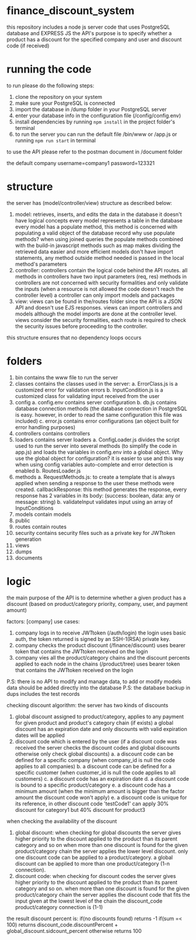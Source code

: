 # finance_discount_system
this repository includes a node js server code that uses PostgreSQL database and EXPRESS JS
the API's purpose is to specify whether a product has a discount for the specified company and user and discount code (if received)

# running the code
to run please do the following steps:
1. clone the repository on your system
2. make sure your PostgreSQL is connected
3. import the database in /dump folder in your PostgreSQL server
4. enter your database info in the configuration file (/config/config.env) 
5. install dependencies by running `npm install` in the project folder's terminal
6. to run the server you can run the default file /bin/www or /app.js or running `npm run start` in terminal

to use the API please refer to the postman document in /document folder

the default company username=company1 password=123321

# structure
the server has (model/controller/view) structure as described below:
1. model:
  retrieves, inserts, and edits the data in the database
  it doesn't have logical concepts
  every model represents a table in the database
  every model has a populate method, this method is concerned with populating a valid object of the database record
  why use populate methods?
  when using joined queries the populate methods combined with the build-in javascript methods such as map makes dividing the retrieved data easier and more efficient
  models don't have import statements, any method outside method needed is passed in the local method's parameters
3. controller:
  controllers contain the logical code behind the API routes.
  all methods in controllers have two input parameters (req, res)
  methods in controllers are not concerned with security formalities and only validate the inputs (when a resource is not allowed the code doesn't reach the controller level)
  a controller can only import models and packages
5. view: 
  views can be found in the/routes folder since the API is a JSON API and doesn't use EJS responses.
  views can import controllers and models although the model imports are done at the controller level.
  views consider the security formalities, each route is required to check the security issues before proceeding to the controller.

this structure ensures that no dependency loops occurs

# folders
1. bin
  contains the www file to run the server
3. classes
  contains the classes used in the server:
  a. ErrorClass.js is a customized error for validation errors
  b. InputCondition.js is a customized class for validating input received from the user
5. config
  a. config.env contains server configuration
  b. db.js contains database connection methods (the database connection in PostgreSQL is easy. however, in order to read the same configuration this file was included)
  c. error.js contains error configurations (an object built for error handling purposes)
7. controllers
  contains controllers
9. loaders
  contains server loaders
  a. ConfigLoader.js divides the script used to run the server into several methods (to simplify the code in app.js) and loads the variables in config.env into a global object.
    Why use the global object for configuration?
    it is easier to use and this way when using config variables auto-complete and error detection is enabled
  b. RoutesLoader.js
11. methods
  a. RequestMethods.js: to create a template that is always applied when sending a response to the user these methods were created.
    callbackResponse: this method generates the response, every response has 2 variables in its body: (success: boolean, data: any or message: string)
  b. validateInput
    validates input using an array of InputConditions
13. models
  contain models
15. public
17. routes
 contain routes
19. security
 contains security files such as a private key for JWTtoken  generation
21. views
22. dumps
23. documents

# logic
the main purpose of the API is to determine whether a given product has a discount (based on product/category priority, company, user, and payment amount)
  
factors: [company]
use cases:
  1. company logs in to receive JWTtoken (/auth/login)
    the login uses basic auth, the token returned is signed by an SSH-1(RSA) private key.
  3. company checks the product discount (/finance/discount)
    uses bearer token that contains the JWTtoken received on the login
  5. company vies all the product/category chains and the discount percents applied to each node in the chains (/product/tree)
    uses bearer token that contains the JWTtoken  received on the login

P.S: there is no API to modify and manage data, to add or modify models data should be added directly into the database
P.S: the database backup in dups includes the test records

checking discount algorithm:
the server has two kinds of discounts
1. global discount assigned to product/category, applies to any payment for given product and product's category chain (if exists)
  a global discount has an expiration date and only discounts with valid expiration dates will be applied
3. discount code which is entered by the user (if a discount code was received the server checks the discount codes and global discounts otherwise only check global discounts)
  a. a discount code can be defined for a specific company (when company_id is null the code applies to all companies)
  b. a discount code can be defined for a specific customer (when customer_id is null the code applies to all customers)
  c. a discount code has an expiration date
  d. a discount code is bound to a specific product/category
  e. a discount code has a minimum amount (when the minimum amount is bigger than the factor amount the discount code won't apply)
  e. a discount code is unique for its reference, in other discount code 'testCode1' can apply 30% discount for category1 but 40% discount for product3

when checking the availability of the discount
1. global discount:
  when checking for global discounts the server gives higher priority to the discount applied to the product than its parent category and so on
  when more than one discount is found for the given product/category chain the server applies the lower level discount.
  only one discount code can be applied to a product/category.
  a global discount can be applied to more than one product/category (1-n connection).
2. discount code: 
  when checking for discount codes the server gives higher priority to the discount applied to the product than its parent category and so on.
  when more than one discount is found for the given product/category chain the server applies the discount code that fits the input given at the lowest level of the chain
  the discount_code product/category connection is (1-1)

the result discount percent is:
if(no discounts found) returns -1 
if(sum =< 100) returns discount_code.discountPercent + global_discount.sidcount_percent 
otherwise returns 100
  
  
